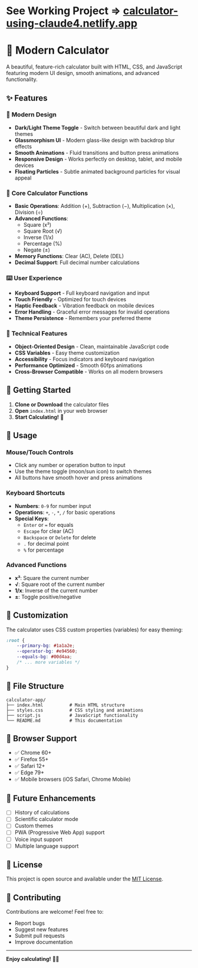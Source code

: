 # See Working Project => [calculator-using-claude4.netlify.app](https://calculator-using-claude4.netlify.app/)

# 🧮 Modern Calculator

A beautiful, feature-rich calculator built with HTML, CSS, and JavaScript featuring modern UI design, smooth animations, and advanced functionality.

## ✨ Features

### 🎨 **Modern Design**
- **Dark/Light Theme Toggle** - Switch between beautiful dark and light themes
- **Glassmorphism UI** - Modern glass-like design with backdrop blur effects
- **Smooth Animations** - Fluid transitions and button press animations
- **Responsive Design** - Works perfectly on desktop, tablet, and mobile devices
- **Floating Particles** - Subtle animated background particles for visual appeal

### 🔢 **Core Calculator Functions**
- **Basic Operations**: Addition (+), Subtraction (−), Multiplication (×), Division (÷)
- **Advanced Functions**:
  - Square (x²)
  - Square Root (√)
  - Inverse (1/x)
  - Percentage (%)
  - Negate (±)
- **Memory Functions**: Clear (AC), Delete (DEL)
- **Decimal Support**: Full decimal number calculations

### ⌨️ **User Experience**
- **Keyboard Support** - Full keyboard navigation and input
- **Touch Friendly** - Optimized for touch devices
- **Haptic Feedback** - Vibration feedback on mobile devices
- **Error Handling** - Graceful error messages for invalid operations
- **Theme Persistence** - Remembers your preferred theme

### 🎯 **Technical Features**
- **Object-Oriented Design** - Clean, maintainable JavaScript code
- **CSS Variables** - Easy theme customization
- **Accessibility** - Focus indicators and keyboard navigation
- **Performance Optimized** - Smooth 60fps animations
- **Cross-Browser Compatible** - Works on all modern browsers

## 🚀 Getting Started

1. **Clone or Download** the calculator files
2. **Open** `index.html` in your web browser
3. **Start Calculating!** 🎉

## 📱 Usage

### Mouse/Touch Controls
- Click any number or operation button to input
- Use the theme toggle (moon/sun icon) to switch themes
- All buttons have smooth hover and press animations

### Keyboard Shortcuts
- **Numbers**: `0-9` for number input
- **Operations**: `+`, `-`, `*`, `/` for basic operations
- **Special Keys**:
  - `Enter` or `=` for equals
  - `Escape` for clear (AC)
  - `Backspace` or `Delete` for delete
  - `.` for decimal point
  - `%` for percentage

### Advanced Functions
- **x²**: Square the current number
- **√**: Square root of the current number
- **1/x**: Inverse of the current number
- **±**: Toggle positive/negative

## 🎨 Customization

The calculator uses CSS custom properties (variables) for easy theming:

```css
:root {
    --primary-bg: #1a1a2e;
    --operator-bg: #e94560;
    --equals-bg: #00d4aa;
    /* ... more variables */
}
```

## 📁 File Structure

```
calculator-app/
├── index.html          # Main HTML structure
├── styles.css          # CSS styling and animations
├── script.js           # JavaScript functionality
└── README.md           # This documentation
```

## 🔧 Browser Support

- ✅ Chrome 60+
- ✅ Firefox 55+
- ✅ Safari 12+
- ✅ Edge 79+
- ✅ Mobile browsers (iOS Safari, Chrome Mobile)

## 🎯 Future Enhancements

- [ ] History of calculations
- [ ] Scientific calculator mode
- [ ] Custom themes
- [ ] PWA (Progressive Web App) support
- [ ] Voice input support
- [ ] Multiple language support

## 📄 License

This project is open source and available under the [MIT License](LICENSE).

## 🤝 Contributing

Contributions are welcome! Feel free to:
- Report bugs
- Suggest new features
- Submit pull requests
- Improve documentation

---

**Enjoy calculating!** 🧮✨
